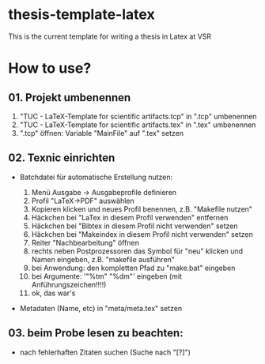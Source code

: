 # thesis-template-latex
This is the current template for writing a thesis in Latex at VSR

# How to use?

## 01. Projekt umbenennen 
1. "TUC - LaTeX-Template for scientific artifacts.tcp" in "<newName>.tcp" umbenennen
2. "TUC - LaTeX-Template for scientific artifacts.tex" in "<newName>.tex" umbenennen
3. "<newName>.tcp" öffnen: 
	Variable "MainFile" auf "<newName>.tex" setzen

## 02. Texnic einrichten 
- Batchdatei für automatische Erstellung nutzen:
	1.  Menü Ausgabe -> Ausgabeprofile definieren
	2.  Profil "LaTeX->PDF" auswählen
	3.  Kopieren klicken und neues Profil benennen, z.B. "Makefile nutzen" 
	4.  Häckchen bei "LaTex in diesem Profil verwenden" entfernen
	5.  Häckchen bei "Bibtex in diesem Profil nicht verwenden" setzen
	6.  Häckchen bei "Makeindex in diesem Profil nicht verwenden" setzen
	7.  Reiter "Nachbearbeitung" öffnen
	8.  rechts neben Postprozessoren das Symbol für "neu" klicken und Namen eingeben, z.B. "makefile ausführen"
	9.  bei Anwendung: den kompletten Pfad zu "make.bat" eingeben
	10. bei Argumente: '"%tm" "%dm"' eingeben (mit Anführungszeichen!!!!)
	11. ok, das war's 


- Metadaten (Name, etc) in "meta/meta.tex" setzen


## 03. beim Probe lesen zu beachten: 

- nach fehlerhaften Zitaten suchen (Suche nach "[?]")
